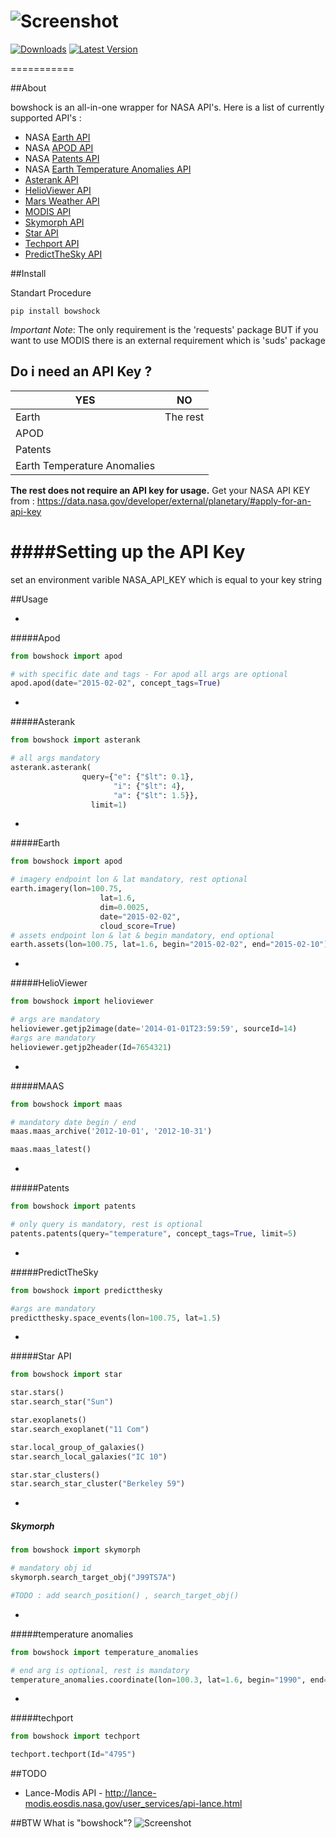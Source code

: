 ![Screenshot](https://raw.githubusercontent.com/emirozer/bowshock/master/docs/bowshock2.png)
===========
[![Downloads](https://pypip.in/download/bowshock/badge.svg)](https://pypi.python.org/pypi/bowshock/)
[![Latest Version](https://pypip.in/version/bowshock/badge.svg)](https://pypi.python.org/pypi/bowshock/)

===========

##About

bowshock is an all-in-one wrapper for NASA API's.
Here is a list of currently supported API's :

* NASA [Earth API](https://data.nasa.gov/developer/external/planetary/#imagery) 
* NASA [APOD API](https://data.nasa.gov/developer/external/planetary/#address)
* NASA [Patents API](https://data.nasa.gov/developer/external/planetary/#sounds)
* NASA [Earth Temperature Anomalies API](https://data.nasa.gov/developer/external/planetary/#coordinates)
* [Asterank API](http://www.asterank.com/api)
* [HelioViewer API](http://helioviewer.org/api/docs/v1/)
* [Mars Weather API](http://marsweather.ingenology.com/#get_started)
* [MODIS API](http://daac.ornl.gov/MODIS/MODIS-menu/modis_webservice.html)
* [Skymorph API](http://www.asterank.com/skymorph)
* [Star API](http://hacktheuniverse.github.io/star-api/)
* [Techport API](https://data.nasa.gov/developer/external/techport/techport-api.pdf)
* [PredictTheSky API](http://predictthesky.org/developers.html)

##Install

Standart Procedure 

	pip install bowshock

*Important Note*: The only requirement is the 'requests' package BUT if you want to use MODIS there is an external requirement which is 'suds' package

## Do i need an API Key ?

YES    | NO
------   |----
Earth  |The rest
APOD |
Patents |
Earth Temperature Anomalies|

**The rest does not require an API key for usage.**
Get your NASA API KEY from : https://data.nasa.gov/developer/external/planetary/#apply-for-an-api-key

####Setting up the API Key
===================
set an environment varible NASA_API_KEY which is equal to your key string


##Usage

-
#####Apod
```python
from bowshock import apod

# with specific date and tags - For apod all args are optional
apod.apod(date="2015-02-02", concept_tags=True)

```

-
#####Asterank
```python
from bowshock import asterank

# all args mandatory
asterank.asterank(
            	query={"e": {"$lt": 0.1},
               	       "i": {"$lt": 4},
                       "a": {"$lt": 1.5}},
                  limit=1)

```


-
#####Earth
```python
from bowshock import apod

# imagery endpoint lon & lat mandatory, rest optional
earth.imagery(lon=100.75,
                    lat=1.6,
                    dim=0.0025,
                    date="2015-02-02",
                    cloud_score=True)
# assets endpoint lon & lat & begin mandatory, end optional
earth.assets(lon=100.75, lat=1.6, begin="2015-02-02", end="2015-02-10")
```

-
#####HelioViewer
```python
from bowshock import helioviewer

# args are mandatory 
helioviewer.getjp2image(date='2014-01-01T23:59:59', sourceId=14)
#args are mandatory
helioviewer.getjp2header(Id=7654321)

```


-
#####MAAS
```python
from bowshock import maas

# mandatory date begin / end
maas.maas_archive('2012-10-01', '2012-10-31')

maas.maas_latest()

```

-
#####Patents
```python
from bowshock import patents

# only query is mandatory, rest is optional
patents.patents(query="temperature", concept_tags=True, limit=5)

```


-
#####PredictTheSky
```python
from bowshock import predictthesky

#args are mandatory
predictthesky.space_events(lon=100.75, lat=1.5)

```


-
#####Star API
```python
from bowshock import star

star.stars()
star.search_star("Sun")

star.exoplanets()
star.search_exoplanet("11 Com")

star.local_group_of_galaxies()
star.search_local_galaxies("IC 10")

star.star_clusters()
star.search_star_cluster("Berkeley 59")

```


-
##### Skymorph
```python
from bowshock import skymorph

# mandatory obj id
skymorph.search_target_obj("J99TS7A")

#TODO : add search_position() , search_target_obj()

```


-
#####temperature anomalies
```python
from bowshock import temperature_anomalies

# end arg is optional, rest is mandatory
temperature_anomalies.coordinate(lon=100.3, lat=1.6, begin="1990", end="2005")


```


-
#####techport
```python
from bowshock import techport

techport.techport(Id="4795")

```
##TODO
- Lance-Modis API - http://lance-modis.eosdis.nasa.gov/user_services/api-lance.html

##BTW What is "bowshock"?
![Screenshot](https://raw.githubusercontent.com/emirozer/bowshock/master/docs/bowshock.jpg)
